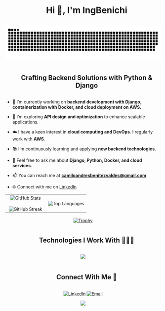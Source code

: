 <!--horizontal divider(gradiant)-->
<img src="https://user-images.githubusercontent.com/73097560/115834477-dbab4500-a447-11eb-908a-139a6edaec5c.gif" width=100% height=1/>

<!--h1 without bottom border-->
<div id="user-content-toc">
  <ul align="center">
    <summary><h1 style="display: inline-block">Hi 👋, I'm IngBenichi</h1></summary>
  </ul>
</div>

<!--- snake -->
<div align="center">
  <img  src="https://github.com/1999AZZAR/1999AZZAR/blob/readme/resources/img/grid-snake.svg" alt="snake" />
</div>

<!--h2 without bottom border-->
<div id="user-content-toc">
  <ul align="center">
    <summary><h2 style="display: inline-block">Crafting Backend Solutions with Python & Django</h2></summary>
  </ul>
</div>

<!--Intro start-->
- 🔭 I’m currently working on **backend development with Django, containerization with Docker, and cloud deployment on AWS.**

- 🌱 I’m exploring **API design and optimization** to enhance scalable applications.

- ☁️ I have a keen interest in **cloud computing and DevOps**. I regularly work with **AWS**.

- 📚 I’m continuously learning and applying **new backend technologies**.

- 💬 Feel free to ask me about **Django, Python, Docker, and cloud services**.

- 📫 You can reach me at **camiloandresbenitezvaldes@gmail.com**

- 🌐 Connect with me on [LinkedIn](https://www.linkedin.com/in/camilo-ben%C3%ADtez-aa6557314/)
<!--Intro end-->

<!--- stats & Trophy (start) -->
<p align="center">
  <!--- stats (start) -->
<table align="center">
<tr border="none">
<td width="50%" align="center">
  
  <img align="center" src="https://github-readme-stats.vercel.app/api?username=IngBenichi&theme=radical&show_icons=true&count_private=true&include_all_commits=true&hide_border=true&bg_color=1A1B27" alt="GitHub Stats" />
  <br></br>
  <img align="center" src="https://github-readme-streak-stats.herokuapp.com/?user=IngBenichi&theme=radical&hide_border=true&background=1A1B27" alt="GitHub Streak" /> 
</td>

<td width="50%" align="center">

  <img align="center" src="https://github-readme-stats.anuraghazra1.vercel.app/api/top-langs/?username=IngBenichi&theme=radical&hide_border=true&bg_color=1A1B27&langs_count=10&layout=compact" alt="Top Languages" />
  
  </td>
</tr>
</table>
<!--- stats (end) -->

<!--- trophy (start) -->
<div align="center">
  <a href="https://github.com/ryo-ma/github-profile-trophy" title="Go to Source">
      <img align="center" width=84% src="https://github-profile-trophy.vercel.app/?username=IngBenichi&theme=radical&row=1&column=7&margin-h=15&margin-w=5&no-bg=true" alt="Trophy" />
  </a>
</div>
<!--- trophy (end) -->

</p>        

<!--h1 without bottom border-->
<div id="user-content-toc">
  <ul align="center">
    <summary><h2 style="display: inline-block">Technologies I Work With 👨🏻‍💻</h2></summary>
  </ul>
</div>

<!--tech stack icons-->
<p align="center">
  <a href="https://skillicons.dev">
    <img src="https://skillicons.dev/icons?i=python,django,aws,docker,postgresql,mysql,git,github,bash" />
  </a>
</p>

<!-- Connect with me -->
<!--h2 without bottom border-->
<div id="user-content-toc">
  <ul align="center">
    <summary><h2 style="display: inline-block">Connect With Me 🤝</h2></summary>
  </ul>
</div>

<!--icons and links-->
<p align="center">
  <a href="https://www.linkedin.com/in/camilo-ben%C3%ADtez-aa6557314/" target="blank"><img align="center" src="https://img.icons8.com/color/48/000000/linkedin.png" alt="LinkedIn" height="50" width="50" /></a>
  <a href="mailto:camiloandresbenitezvaldes@gmail.com" target="blank"><img align="center" src="https://img.icons8.com/color/48/000000/gmail.png" alt="Email" height="50" width="50" /></a>
</p>

<!--profile visit count-->
<div align="center">
  
[![](https://visitcount.itsvg.in/api?id=IngBenichi&icon=3&color=6)](https://visitcount.itsvg.in)
  
</div>

<!--horizontal divider(gradiant)-->
<img src="https://user-images.githubusercontent.com/73097560/115834477-dbab4500-a447-11eb-908a-139a6edaec5c.gif" width=100% height=1/>
